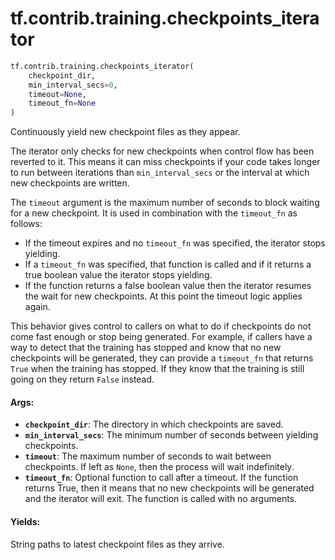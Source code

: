 <div itemscope itemtype="http://developers.google.com/ReferenceObject">
<meta itemprop="name" content="tf.contrib.training.checkpoints_iterator" />
<meta itemprop="path" content="Stable" />
</div>

# tf.contrib.training.checkpoints_iterator

``` python
tf.contrib.training.checkpoints_iterator(
    checkpoint_dir,
    min_interval_secs=0,
    timeout=None,
    timeout_fn=None
)
```

Continuously yield new checkpoint files as they appear.

The iterator only checks for new checkpoints when control flow has been
reverted to it. This means it can miss checkpoints if your code takes longer
to run between iterations than `min_interval_secs` or the interval at which
new checkpoints are written.

The `timeout` argument is the maximum number of seconds to block waiting for
a new checkpoint.  It is used in combination with the `timeout_fn` as
follows:

* If the timeout expires and no `timeout_fn` was specified, the iterator
  stops yielding.
* If a `timeout_fn` was specified, that function is called and if it returns
  a true boolean value the iterator stops yielding.
* If the function returns a false boolean value then the iterator resumes the
  wait for new checkpoints.  At this point the timeout logic applies again.

This behavior gives control to callers on what to do if checkpoints do not
come fast enough or stop being generated.  For example, if callers have a way
to detect that the training has stopped and know that no new checkpoints
will be generated, they can provide a `timeout_fn` that returns `True` when
the training has stopped.  If they know that the training is still going on
they return `False` instead.

#### Args:

* <b>`checkpoint_dir`</b>: The directory in which checkpoints are saved.
* <b>`min_interval_secs`</b>: The minimum number of seconds between yielding
    checkpoints.
* <b>`timeout`</b>: The maximum number of seconds to wait between checkpoints. If left
    as `None`, then the process will wait indefinitely.
* <b>`timeout_fn`</b>: Optional function to call after a timeout.  If the function
    returns True, then it means that no new checkpoints will be generated and
    the iterator will exit.  The function is called with no arguments.


#### Yields:

String paths to latest checkpoint files as they arrive.